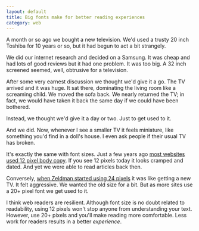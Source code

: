 ```yaml
---
layout: default
title: Big fonts make for better reading experiences
category: web
---
```


A month or so ago we bought a new television. We'd used a trusty 20 inch Toshiba for 10 years or so, but it had begun to act a bit strangely.

We did our internet research and decided on a Samsung. It was cheap and had lots of good reviews but it had one problem. It was too big. A 32 inch screened seemed, well, obtrusive for a television.

After some very earnest discussion we thought we'd give it a go. The TV arrived and it was huge. It sat there, dominating the living room like a screaming child. We moved the sofa back. We nearly returned the TV; in fact, we would have taken it back the same day if we could have been bothered.

Instead, we thought we'd give it a day or two. Just to get used to it.

And we did. Now, whenever I see a smaller TV it feels miniature, like something you'd find in a doll's house. I even ask people if their usual TV has broken.

It's exactly the same with font sizes. Just a few years ago [most websites used 12 pixel body copy](http://leonpaternoster.com/2008/07/smashing-magazines-ideal-blog-layout/). If you see 12 pixels today it looks cramped and dated. And yet we were able to read articles back then.

Conversely, [when Zeldman started using 24 pixels](http://leonpaternoster.com/2012/04/why-most-websites-are-still-rubbish/) it was like getting a new TV. It felt aggressive. We wanted the old size for a bit. But as more sites use a 20+ pixel font we get used to it.

I think web readers are resilient. Although font size is no doubt related to readability, using 12 pixels won't stop anyone from understanding your text. However, use 20+ pixels and you'll make reading more comfortable. Less work for readers results in a better _experience_.
